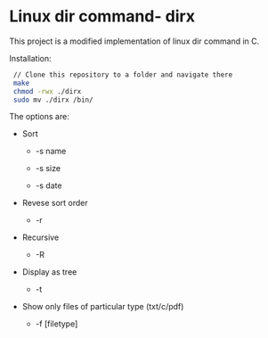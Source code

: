 # Linux dir command- dirx

This project is a modified implementation of linux dir command in C.

Installation:

```sh
 // Clone this repository to a folder and navigate there
 make
 chmod -rwx ./dirx
 sudo mv ./dirx /bin/

```

The options are:

* Sort

  * -s name

  * -s size

  * -s date

* Revese sort order

  * -r

* Recursive

  * -R

* Display as tree

  * -t

* Show only files of particular type (txt/c/pdf)

  * -f [filetype]

